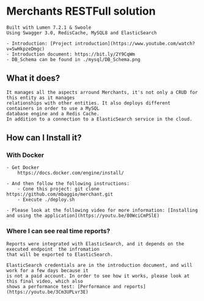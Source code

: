 # Merchants RESTFull solution
    Built with Lumen 7.2.1 & Swoole
    Using Swagger 3.0, RedisCache, MySQL8 and ElasticSearch
    
    - Introduction: [Project introduction](https://www.youtube.com/watch?v=SwHkpzeDmgc)
    - Introduction document: https://bit.ly/2Y9CqWm
    - DB_Schema can be found in ./mysql/DB_Schema.png

## What it does?
    It manages all the aspects arround Merchants, it's not only a CRUD for this entity as it manages 
    relationships with other entities. It also deploys different containers in order to use a MySQL 
    database engine and a Redis Cache.
    In addition to a connection to a ElasticSearch service in the cloud.

## How can I Install it?
### With Docker
    - Get Docker
        https://docs.docker.com/engine/install/      
   
    - And then follow the following instructions:
        - Cone this project: git clone https://github.com/mbaggio/merchant.git
        - Execute ./deploy.sh
        
    - Please look at the following video for more information: [Installing and using the application](https://youtu.be/80WciCmPSlE)

### Where I can see real time reports?
    Reports were integrated with ElasticSearch, and it depends on the executed endpoint  the infromation 
    that will be exported to ElasticSearch.
    
    ElasticSearch credentials are in the introduction document, and will work for a few days because it 
    is not a paid account. In order to see how it works, please look at this final video, which also 
    shows a performance test: [Performance and reports](https://youtu.be/3Cm3UPLvr3E)
            
            
            
                
